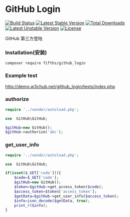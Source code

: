 # GitHub Login
[![Build Status](https://travis-ci.org/fifths/github_login.svg?branch=master)](https://travis-ci.org/fifths/github_login)
[![Latest Stable Version](https://poser.pugx.org/fifths/github_login/v/stable)](https://packagist.org/packages/fifths/github_login)
[![Total Downloads](https://poser.pugx.org/fifths/github_login/downloads)](https://packagist.org/packages/fifths/github_login)
[![Latest Unstable Version](https://poser.pugx.org/fifths/github_login/v/unstable)](https://packagist.org/packages/fifths/github_login)
[![License](https://poser.pugx.org/fifths/github_login/license)](https://packagist.org/packages/fifths/github_login)


GitHub 第三方登陆

### Installation(安装)

    composer require fifths/github_login

### Example test

http://demo.w3chub.net/github_login/tests/index.php

### authorize
```php
require '../vendor/autoload.php';

use  GitHub\GitHub;

$gitHub=new GitHub();
$gitHub->authorize('abc');
```

### get_user_info
```php
require '../vendor/autoload.php';

use  GitHub\GitHub;

if(isset($_GET['code'])){
    $code=$_GET['code'];
    $gitHub=new GitHub();
    $token=$gitHub->get_access_token($code);
    $access_token=$token['access_token'];
    $getData=$gitHub->get_user_info($access_token);
    $info=json_decode($getData, true);
    print_r($info);
}
```